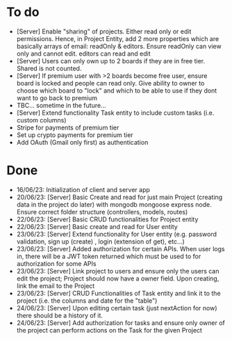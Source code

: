 # To do
- [Server] Enable "sharing" of projects. Either read only or edit permissions. Hence, in Project Entity, add 2 more properties which are basically arrays of email: readOnly & editors. Ensure readOnly can view only and cannot edit. editors can read and edit
- [Server] Users can only own up to 2 boards if they are in free tier. Shared is not counted. 
- [Server] If premium user with >2 boards become free user, ensure board is locked and people can read only. Give ability to owner to choose which board to "lock" and which to be able to use if they dont want to go back to premium
- TBC... sometime in the future...
- [Server] Extend functionality Task entity to include custom tasks (i.e. custom columns)
- Stripe for payments of premium tier
- Set up crypto payments for premium tier
- Add OAuth (Gmail only first) as authentication

# Done
- 16/06/23: Initialization of client and server app
- 20/06/23: [Server] Basic Create and read for just main Project (creating data in the project do later) with mongodb mongoose express node. Ensure correct folder structure (controllers, models, routes)
- 22/06/23: [Server] Basic CRUD functionalities for Project entity
- 22/06/23: [Server] Basic create and read for User entity
- 23/06/23: [Server] Extend functionality for User entity (e.g. password validation, sign up (create) , login (extension of get), etc...)
- 23/06/23: [Server] Added authorization for certain APIs. When user logs in, there will be a JWT token returned which must be used to for authorization for some APIs
- 23/06/23: [Server] Link project to users and ensure only the users can edit the project; Project should now have a owner field. Upon creating, link the email to the Project
- 23/06/23: [Server] CRUD Functionalities of Task entity and link it to the project (i.e. the columns and date for the "table")
- 24/06/23: [Server] Upon editing certain task (just nextAction for now) there should be a history of it.  
- 24/06/23: [Server] Add authorization for tasks and ensure only owner of the project can perform actions on the Task for the given Project
